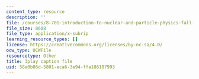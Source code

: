 ```yaml
---
content_type: resource
description: ''
file: /courses/8-701-introduction-to-nuclear-and-particle-physics-fall-2020/58a0b86d5801eca63e94ffa186187993_ecIB8DWNyWA.srt
file_size: 8608
file_type: application/x-subrip
learning_resource_types: []
license: https://creativecommons.org/licenses/by-nc-sa/4.0/
ocw_type: OCWFile
resourcetype: Other
title: 3play caption file
uid: 58a0b86d-5801-eca6-3e94-ffa186187993
---
```

